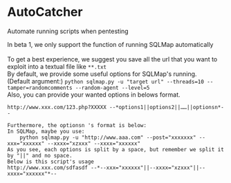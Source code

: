# AutoCatcher
Automate running scripts when pentesting
	
In beta 1, we only support the function of running SQLMap automatically</br>		
To get a best experience, we suggest you save all the url that you want to exploit into a textual file like `**.txt`</br>
By default, we provide some useful options for SQLMap's running. </br>
(Default argument:)
`python sqlmap.py -u "target url" --threads=10 --tamper=randomcomments --random-agent --level=5`	</br>
Also, you can provide your wanted options in belows format.	
	

	http://www.xxx.com/123.php?XXXXX --*options1||options2||……||optionsn*--
	
	Furthermore, the optionsn 's format is below:
	In SQLMap, maybe you use:
		python sqlmap.py -u "http://www.aaa.com" --post="xxxxxxx" --xxx="xxxxxx" --xxxx="xzxxx" --xxxx="xxxxxx"
	As you see, each options is split by a space, but remember we split it by "||" and no space.
	Below is this script's usage
	http://www.xxx.com/sdfasdf --*--xxx="xxxxxx"||--xxxx="xzxxx"||--xxxx="xxxxxx"*--
	